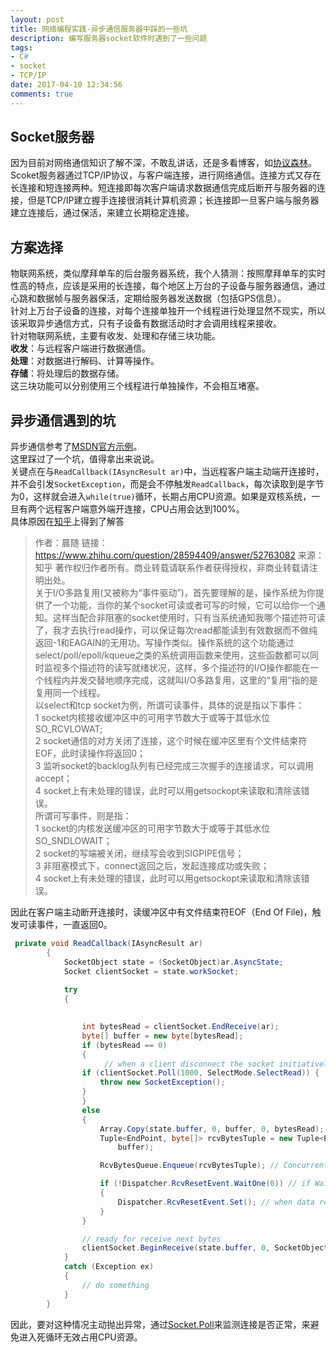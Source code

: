 ```yaml
---
layout: post
title: 网络编程实践-异步通信服务器中踩的一些坑
description: 编写服务器socket软件时遇到了一些问题
tags:
- C#
- socket
- TCP/IP
date: 2017-04-10 12:34:56
comments: true
---
```


## Socket服务器

因为目前对网络通信知识了解不深，不敢乱讲话，还是多看博客，如[协议森林](http://www.cnblogs.com/vamei/archive/2012/12/05/2802811.html)。  
Scoket服务器通过TCP/IP协议，与客户端连接，进行网络通信。连接方式又存在长连接和短连接两种。短连接即每次客户端请求数据通信完成后断开与服务器的连接，但是TCP/IP建立握手连接很消耗计算机资源；长连接即一旦客户端与服务器建立连接后，通过保活，来建立长期稳定连接。

## 方案选择

物联网系统，类似摩拜单车的后台服务器系统，我个人猜测：按照摩拜单车的实时性高的特点，应该是采用的长连接，每个地区上万台的子设备与服务器通信，通过心跳和数据帧与服务器保活，定期给服务器发送数据（包括GPS信息）。  
针对上万台子设备的连接，对每个连接单独开一个线程进行处理显然不现实，所以该采取异步通信方式，只有子设备有数据活动时才会调用线程来接收。  
针对物联网系统，主要有收发、处理和存储三块功能。  
**收发**：与远程客户端进行数据通信。  
**处理**：对数据进行解码、计算等操作。  
**存储**：将处理后的数据存储。  
这三块功能可以分别使用三个线程进行单独操作，不会相互堵塞。

## 异步通信遇到的坑

异步通信参考了[MSDN官方示例](https://msdn.microsoft.com/en-us/library/fx6588te.aspx)。  
这里踩过了一个坑，值得拿出来说说。  
关键点在与`ReadCallback(IAsyncResult ar)`中，当远程客户端主动端开连接时，并不会引发`SocketException`，而是会不停触发`ReadCallback`，每次读取到是字节为0，这样就会进入`while(true)`循环，长期占用CPU资源。如果是双核系统，一旦有两个远程客户端意外端开连接，CPU占用会达到100%。  
具体原因在[知乎](https://www.zhihu.com/question/28594409)上得到了解答  
> 作者：晨随
链接：https://www.zhihu.com/question/28594409/answer/52763082
来源：知乎
著作权归作者所有。商业转载请联系作者获得授权，非商业转载请注明出处。  
关于I/O多路复用(又被称为“事件驱动”)，首先要理解的是，操作系统为你提供了一个功能，当你的某个socket可读或者可写的时候，它可以给你一个通知。这样当配合非阻塞的socket使用时，只有当系统通知我哪个描述符可读了，我才去执行read操作，可以保证每次read都能读到有效数据而不做纯返回-1和EAGAIN的无用功。写操作类似。操作系统的这个功能通过select/poll/epoll/kqueue之类的系统调用函数来使用，这些函数都可以同时监视多个描述符的读写就绪状况，这样，多个描述符的I/O操作都能在一个线程内并发交替地顺序完成，这就叫I/O多路复用，这里的“复用”指的是复用同一个线程。  
以select和tcp socket为例，所谓可读事件，具体的说是指以下事件：  
1 socket内核接收缓冲区中的可用字节数大于或等于其低水位SO_RCVLOWAT;  
2 socket通信的对方关闭了连接，这个时候在缓冲区里有个文件结束符EOF，此时读操作将返回0；  
3 监听socket的backlog队列有已经完成三次握手的连接请求，可以调用accept；  
4 socket上有未处理的错误，此时可以用getsockopt来读取和清除该错误。  
所谓可写事件，则是指：  
1 socket的内核发送缓冲区的可用字节数大于或等于其低水位SO_SNDLOWAIT；  
2 socket的写端被关闭，继续写会收到SIGPIPE信号；  
3 非阻塞模式下，connect返回之后，发起连接成功或失败；  
4 socket上有未处理的错误，此时可以用getsockopt来读取和清除该错误。  

因此在客户端主动断开连接时，读缓冲区中有文件结束符EOF（End Of File)，触发可读事件，一直返回0。


```csharp
 private void ReadCallback(IAsyncResult ar)
        {
            SocketObject state = (SocketObject)ar.AsyncState;
            Socket clientSocket = state.workSocket;
            
            try
            {
               

                int bytesRead = clientSocket.EndReceive(ar);
                byte[] buffer = new byte[bytesRead];
                if (bytesRead == 0)
                {
                	 // when a client disconnect the socket initiatively and properly, it will trigger ReadCallback and bytesRead always be 0, it will be while(true) to occupy cpu
                if (clientSocket.Poll(1000, SelectMode.SelectRead)) {
                    throw new SocketException();
                }
                }
                else
                {
                    Array.Copy(state.buffer, 0, buffer, 0, bytesRead); // avoid reference value
                    Tuple<EndPoint, byte[]> rcvBytesTuple = new Tuple<EndPoint, byte[]>(clientSocket.RemoteEndPoint,
                        buffer);

                    RcvBytesQueue.Enqueue(rcvBytesTuple); // ConcurrentQueue<Tuple<EndPoint, byte[]>> RcvBytesQueue

                    if (!Dispatcher.RcvResetEvent.WaitOne(0)) // if WaitOne(0) return false, the ManualResetEvent has not set
                    {
                        Dispatcher.RcvResetEvent.Set(); // when data received, inform other thread to process  
                    }
                }

                // ready for receive next bytes
                clientSocket.BeginReceive(state.buffer, 0, SocketObject.BufferSize, 0, new AsyncCallback(ReadCallback),state);
            }
            catch (Exception ex)
            {
                // do something 
            }
        }

```

因此，要对这种情况主动抛出异常，通过[Socket.Poll](https://msdn.microsoft.com/en-us/library/ee435495.aspx)来监测连接是否正常，来避免进入死循环无效占用CPU资源。
